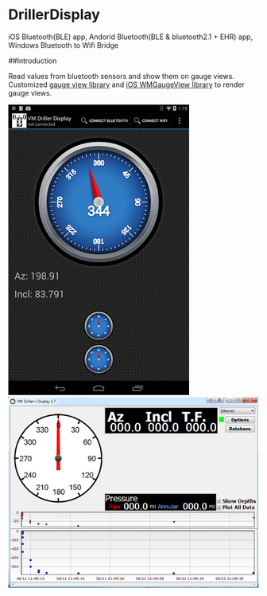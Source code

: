 DrillerDisplay
==============

iOS Bluetooth(BLE) app, Andorid Bluetooth(BLE &amp; bluetooth2.1 + EHR) app, Windows Bluetooth to Wifi Bridge

##Introduction

Read values from bluetooth sensors and show them on gauge views.
Customized [gauge view library][android_gaugeview] and [iOS WMGaugeView library][ios_gaugeview] to render gauge views.

![Android Screen](/ScreenShots/android.png "Android Screen")
![Windows Screen](/ScreenShots/windows.png "Windows Screen")


[android_gaugeview]: https://github.com/CodeAndMagic/GaugeView
[ios_gaugeview]: https://github.com/Will-tm/WMGaugeView
